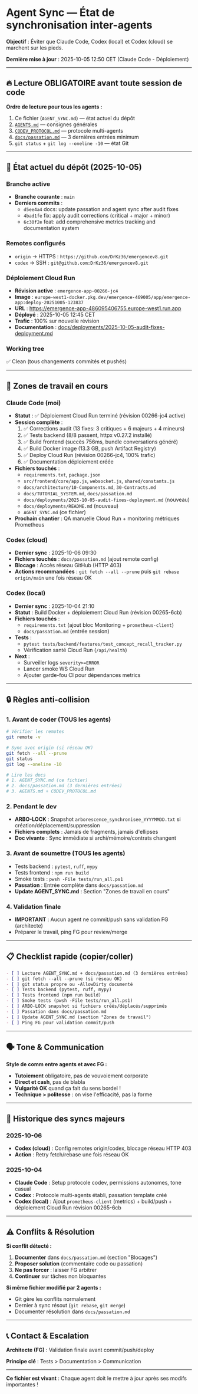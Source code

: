 # Agent Sync — État de synchronisation inter-agents

**Objectif** : Éviter que Claude Code, Codex (local) et Codex (cloud) se marchent sur les pieds.

**Dernière mise à jour** : 2025-10-05 12:50 CET (Claude Code - Déploiement)

---

## 🔥 Lecture OBLIGATOIRE avant toute session de code

**Ordre de lecture pour tous les agents :**
1. Ce fichier (`AGENT_SYNC.md`) — état actuel du dépôt
2. [`AGENTS.md`](AGENTS.md) — consignes générales
3. [`CODEV_PROTOCOL.md`](CODEV_PROTOCOL.md) — protocole multi-agents
4. [`docs/passation.md`](docs/passation.md) — 3 dernières entrées minimum
5. `git status` + `git log --oneline -10` — état Git

---

## 📍 État actuel du dépôt (2025-10-05)

### Branche active
- **Branche courante** : `main`
- **Derniers commits** :
  - `d5ee4a4` docs: update passation and agent sync after audit fixes
  - `4bad1fe` fix: apply audit corrections (critical + major + minor)
  - `6c30f2e` feat: add comprehensive metrics tracking and documentation system

### Remotes configurés
- `origin` → HTTPS : `https://github.com/DrKz36/emergencev8.git`
- `codex` → SSH : `git@github.com:DrKz36/emergencev8.git`

### Déploiement Cloud Run
- **Révision active** : `emergence-app-00266-jc4`
- **Image** : `europe-west1-docker.pkg.dev/emergence-469005/app/emergence-app:deploy-20251005-123837`
- **URL** : https://emergence-app-486095406755.europe-west1.run.app
- **Déployé** : 2025-10-05 12:45 CET
- **Trafic** : 100% sur nouvelle révision
- **Documentation** : [docs/deployments/2025-10-05-audit-fixes-deployment.md](docs/deployments/2025-10-05-audit-fixes-deployment.md)

### Working tree
✅ Clean (tous changements commités et pushés)

---

## 🚧 Zones de travail en cours

### Claude Code (moi)
- **Statut** : ✅ Déploiement Cloud Run terminé (révision 00266-jc4 active)
- **Session complète** :
  1. ✅ Corrections audit (13 fixes: 3 critiques + 6 majeurs + 4 mineurs)
  2. ✅ Tests backend (8/8 passent, httpx v0.27.2 installé)
  3. ✅ Build frontend (succès 756ms, bundle conversations généré)
  4. ✅ Build Docker image (13.3 GB, push Artifact Registry)
  5. ✅ Deploy Cloud Run (révision 00266-jc4, 100% trafic)
  6. ✅ Documentation déploiement créée
- **Fichiers touchés** :
  - `requirements.txt`, `package.json`
  - `src/frontend/core/app.js`, `websocket.js`, `shared/constants.js`
  - `docs/architecture/10-Components.md`, `30-Contracts.md`
  - `docs/TUTORIAL_SYSTEM.md`, `docs/passation.md`
  - `docs/deployments/2025-10-05-audit-fixes-deployment.md` (nouveau)
  - `docs/deployments/README.md` (nouveau)
  - `AGENT_SYNC.md` (ce fichier)
- **Prochain chantier** : QA manuelle Cloud Run + monitoring métriques Prometheus

### Codex (cloud)
- **Dernier sync** : 2025-10-06 09:30
- **Fichiers touchés** : `docs/passation.md` (ajout remote config)
- **Blocage** : Accès réseau GitHub (HTTP 403)
- **Actions recommandées** : `git fetch --all --prune` puis `git rebase origin/main` une fois réseau OK

### Codex (local)
- **Dernier sync** : 2025-10-04 21:10
- **Statut** : Build Docker + déploiement Cloud Run (révision 00265-6cb)
- **Fichiers touchés** :
  - `requirements.txt` (ajout bloc Monitoring + `prometheus-client`)
  - `docs/passation.md` (entrée session)
- **Tests** :
  - `pytest tests/backend/features/test_concept_recall_tracker.py`
  - Vérification santé Cloud Run (`/api/health`)
- **Next** :
  - Surveiller logs `severity>=ERROR`
  - Lancer smoke WS Cloud Run
  - Ajouter garde-fou CI pour dépendances metrics

---

## 🔒 Règles anti-collision

### 1. Avant de coder (TOUS les agents)
```bash
# Vérifier les remotes
git remote -v

# Sync avec origin (si réseau OK)
git fetch --all --prune
git status
git log --oneline -10

# Lire les docs
# 1. AGENT_SYNC.md (ce fichier)
# 2. docs/passation.md (3 dernières entrées)
# 3. AGENTS.md + CODEV_PROTOCOL.md
```

### 2. Pendant le dev
- **ARBO-LOCK** : Snapshot `arborescence_synchronisee_YYYYMMDD.txt` si création/déplacement/suppression
- **Fichiers complets** : Jamais de fragments, jamais d'ellipses
- **Doc vivante** : Sync immédiate si archi/mémoire/contrats changent

### 3. Avant de soumettre (TOUS les agents)
- Tests backend : `pytest`, `ruff`, `mypy`
- Tests frontend : `npm run build`
- Smoke tests : `pwsh -File tests/run_all.ps1`
- **Passation** : Entrée complète dans `docs/passation.md`
- **Update AGENT_SYNC.md** : Section "Zones de travail en cours"

### 4. Validation finale
- **IMPORTANT** : Aucun agent ne commit/push sans validation FG (architecte)
- Préparer le travail, ping FG pour review/merge

---

## 📋 Checklist rapide (copier/coller)

```markdown
- [ ] Lecture AGENT_SYNC.md + docs/passation.md (3 dernières entrées)
- [ ] git fetch --all --prune (si réseau OK)
- [ ] git status propre ou -AllowDirty documenté
- [ ] Tests backend (pytest, ruff, mypy)
- [ ] Tests frontend (npm run build)
- [ ] Smoke tests (pwsh -File tests/run_all.ps1)
- [ ] ARBO-LOCK snapshot si fichiers créés/déplacés/supprimés
- [ ] Passation dans docs/passation.md
- [ ] Update AGENT_SYNC.md (section "Zones de travail")
- [ ] Ping FG pour validation commit/push
```

---

## 🗣️ Tone & Communication

**Style de comm entre agents et avec FG :**
- **Tutoiement** obligatoire, pas de vouvoiement corporate
- **Direct et cash**, pas de blabla
- **Vulgarité OK** quand ça fait du sens bordel !
- **Technique > politesse** : on vise l'efficacité, pas la forme

---

## 🔄 Historique des syncs majeurs

### 2025-10-06
- **Codex (cloud)** : Config remotes origin/codex, blocage réseau HTTP 403
- **Action** : Retry fetch/rebase une fois réseau OK

### 2025-10-04
- **Claude Code** : Setup protocole codev, permissions autonomes, tone casual
- **Codex** : Protocole multi-agents établi, passation template créé
- **Codex (local)** : Ajout `prometheus-client` (metrics) + build/push + déploiement Cloud Run révision 00265-6cb

---

## ⚠️ Conflits & Résolution

**Si conflit détecté :**
1. **Documenter** dans `docs/passation.md` (section "Blocages")
2. **Proposer solution** (commentaire code ou passation)
3. **Ne pas forcer** : laisser FG arbitrer
4. **Continuer** sur tâches non bloquantes

**Si même fichier modifié par 2 agents :**
- Git gère les conflits normalement
- Dernier à sync résout (`git rebase`, `git merge`)
- Documenter résolution dans `docs/passation.md`

---

## 📞 Contact & Escalation

**Architecte (FG)** : Validation finale avant commit/push/deploy

**Principe clé** : Tests > Documentation > Communication

---

**Ce fichier est vivant** : Chaque agent doit le mettre à jour après ses modifs importantes !
